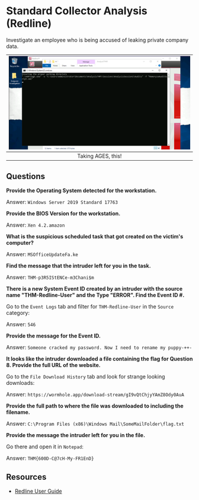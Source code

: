 # Standard Collector Analysis (Redline)

Investigate an employee who is being accused of leaking private company data.

| ![Taking aaaaaageeeees](../../_static/images/redline-taking-ages.png)
|:--:|
| Taking AGES, this! |

## Questions

**Provide the Operating System detected for the workstation.**

Answer: `Windows Server 2019 Standard 17763`

**Provide the BIOS Version for the workstation.**

Answer: `Xen 4.2.amazon`

**What is the suspicious scheduled task that got created on the victim's computer?**

Answer: `MSOfficeUpdateFa.ke`

**Find the message that the intruder left for you in the task.**

Answer: `THM-p3R5IStENCe-m3Chani$m`

**There is a new System Event ID created by an intruder with the source name "THM-Redline-User" and the Type "ERROR". Find the Event ID #.**

Go to the `Event Logs` tab and filter for `THM-Redline-User` in the `Source` category:

Answer: `546`

**Provide the message for the Event ID.**

Answer: `Someone cracked my password. Now I need to rename my puppy-++-`

**It looks like the intruder downloaded a file containing the flag for Question 8. Provide the full URL of the website.**

Go to the `File Download History` tab and look for strange looking downloads:

Answer: `https://wormhole.app/download-stream/gI9vQtChjyYAmZ8Ody0AuA`

**Provide the full path to where the file was downloaded to including the filename.**

Answer: `C:\Program Files (x86)\Windows Mail\SomeMailFolder\flag.txt`

**Provide the message the intruder left for you in the file.**

Go there and open it in `Notepad`:

Answer: `THM{600D-C@7cH-My-FR1EnD}`

## Resources

* [Redline User Guide](https://www.fireeye.com/content/dam/fireeye-www/services/freeware/ug-redline.pdf)

